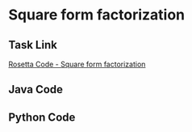 # Square form factorization

## Task Link
[Rosetta Code - Square form factorization](https://rosettacode.org/wiki/Square_form_factorization)

## Java Code
## Python Code
